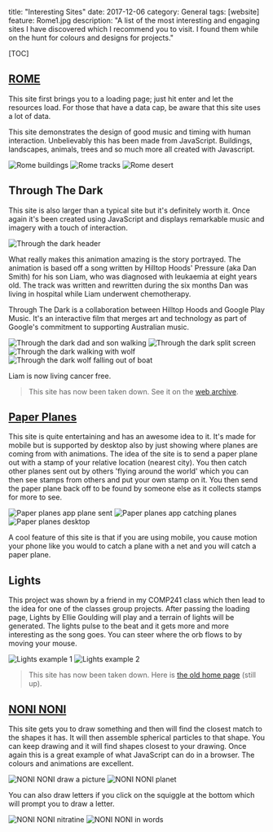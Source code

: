 title: "Interesting Sites"
date: 2017-12-06
category: General
tags: [website]
feature: Rome1.jpg
description: "A list of the most interesting and engaging sites I have discovered which I recommend you to visit. I found them while on the hunt for colours and designs for projects."

[TOC]

## [ROME](https://www.ro.me/)
This site first brings you to a loading page; just hit enter and let the resources load. For those that have a data cap, be aware that this site uses a lot of data.

This site demonstrates the design of good music and timing with human interaction. Unbelievably this has been made from JavaScript. Buildings, landscapes, animals, trees and so much more all created with Javascript.

![Rome buildings](/posts/interesting-sites/Rome1.jpg)
![Rome tracks](/posts/interesting-sites/Rome2.jpg)
![Rome desert](/posts/interesting-sites/Rome3.jpg)

## Through The Dark
This site is also larger than a typical site but it's definitely worth it. Once again it's been created using JavaScript and displays remarkable music and imagery with a touch of interaction.

![Through the dark header](/posts/interesting-sites/throughthedark1.png)

What really makes this animation amazing is the story portrayed. The animation is based off a song written by Hilltop Hoods' Pressure (aka Dan Smith) for his son Liam, who was diagnosed with leukaemia at eight years old. The track was written and rewritten during the six months Dan was living in hospital while Liam underwent chemotherapy.

Through The Dark is a collaboration between Hilltop Hoods and Google Play Music. It's an interactive film that merges art and technology as part of Google's commitment to supporting Australian music.

![Through the dark dad and son walking](/posts/interesting-sites/throughthedark2.png)
![Through the dark split screen](/posts/interesting-sites/throughthedark3.png)
![Through the dark walking with wolf](/posts/interesting-sites/throughthedark4.png)
![Through the dark wolf falling out of boat](/posts/interesting-sites/throughthedark5.png)

Liam is now living cancer free.

> This site has now been taken down. See it on the [web archive](https://web.archive.org/web/20180331215441/https://throughthedark.withgoogle.com/).

## [Paper Planes](https://paperplanes.world/)

This site is quite entertaining and has an awesome idea to it. It's made for mobile but is supported by desktop also by just showing where planes are coming from with animations. The idea of the site is to send a paper plane out with a stamp of your relative location (nearest city). You then catch other planes sent out by others 'flying around the world' which you can then see stamps from others and put your own stamp on it. You then send the paper plane back off to be found by someone else as it collects stamps for more to see.

![Paper planes app plane sent](/posts/interesting-sites/paperplanes2.png)
![Paper planes app catching planes](/posts/interesting-sites/paperplanes3.png)
![Paper planes desktop](/posts/interesting-sites/paperplanes1.jpg)

A cool feature of this site is that if you are using mobile, you cause motion your phone like you would to catch a plane with a net and you will catch a paper plane.

## Lights

This project was shown by a friend in my COMP241 class which then lead to the idea for one of the classes group projects. After passing the loading page, Lights by Ellie Goulding will play and a terrain of lights will be generated. The lights pulse to the beat and it gets more and more interesting as the song goes. You can steer where the orb flows to by moving your mouse.

![Lights example 1](/posts/interesting-sites/lights1.jpg)
![Lights example 2](/posts/interesting-sites/lights2.jpg)

> This site has now been taken down. Here is [the old home page](https://helloenjoy.com/lights) (still up).

## [NONI NONI](https://noni.cmiscm.com/)
This site gets you to draw something and then will find the closest match to the shapes it has. It will then assemble spherical particles to that shape. You can keep drawing and it will find shapes closest to your drawing. Once again this is a great example of what JavaScript can do in a browser. The colours and animations are excellent.

![NONI NONI draw a picture](/posts/interesting-sites/noninoni3.jpg)
![NONI NONI planet](/posts/interesting-sites/noninoni4.jpg)

You can also draw letters if you click on the squiggle at the bottom which will prompt you to draw a letter.

![NONI NONI nitratine](/posts/interesting-sites/noninoni1.jpg)
![NONI NONI in words](/posts/interesting-sites/noninoni2.jpg)
